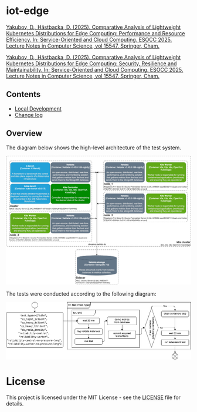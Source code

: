 # iot-edge
[Yakubov, D., Hästbacka, D. (2025). Comparative Analysis of Lightweight Kubernetes Distributions for Edge Computing: Performance and Resource Efficiency. In: Service-Oriented and Cloud Computing. ESOCC 2025. Lecture Notes in Computer Science, vol 15547. Springer, Cham.](https://link.springer.com/chapter/10.1007/978-3-031-84617-5_7)

[Yakubov, D., Hästbacka, D. (2025). Comparative Analysis of Lightweight Kubernetes Distributions for Edge Computing: Security, Resilience and Maintainability. In: Service-Oriented and Cloud Computing. ESOCC 2025. Lecture Notes in Computer Science, vol 15547. Springer, Cham.](https://link.springer.com/chapter/10.1007/978-3-031-84617-5_8)

## Contents
* [Local Development](./LOCAL-DEV.md)
* [Change log](./CHANGE-LOG.md)

## Overview
The diagram below shows the high-level architecture of the test system.  

![deployment](src/diagrams/deployment_diagram_v3.png)

The tests were conducted according to the following diagram:


![test](src/diagrams/test_flow-v3.png)

# License
This project is licensed under the MIT License - see the [LICENSE](./LICENSE) file for details.

